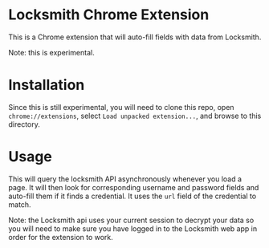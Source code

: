 # Locksmith Chrome Extension
This is a Chrome extension that will auto-fill fields with data from Locksmith.

Note: this is experimental.

# Installation
Since this is still experimental, you will need to clone this repo, open
`chrome://extensions`, select `Load unpacked extension...`, and browse to this
directory.

# Usage
This will query the locksmith API asynchronously whenever you load a page.  It
will then look for corresponding username and password fields and auto-fill them
if it finds a credential.  It uses the `url` field of the credential to match.

Note: the Locksmith api uses your current session to decrypt your data so you
will need to make sure you have logged in to the Locksmith web app in order for
the extension to work.
